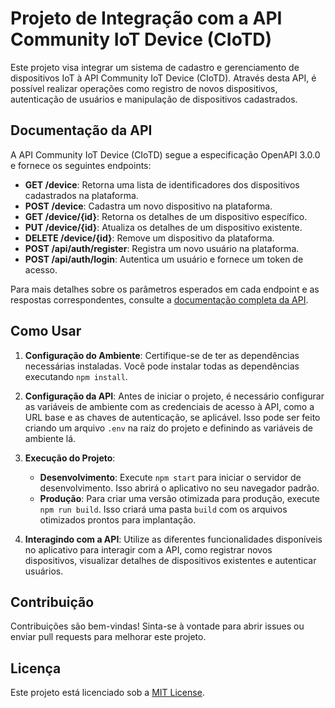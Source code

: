 # Projeto de Integração com a API Community IoT Device (CIoTD)

Este projeto visa integrar um sistema de cadastro e gerenciamento de dispositivos IoT à API Community IoT Device (CIoTD). Através desta API, é possível realizar operações como registro de novos dispositivos, autenticação de usuários e manipulação de dispositivos cadastrados.

## Documentação da API

A API Community IoT Device (CIoTD) segue a especificação OpenAPI 3.0.0 e fornece os seguintes endpoints:

- **GET /device**: Retorna uma lista de identificadores dos dispositivos cadastrados na plataforma.
- **POST /device**: Cadastra um novo dispositivo na plataforma.
- **GET /device/{id}**: Retorna os detalhes de um dispositivo específico.
- **PUT /device/{id}**: Atualiza os detalhes de um dispositivo existente.
- **DELETE /device/{id}**: Remove um dispositivo da plataforma.
- **POST /api/auth/register**: Registra um novo usuário na plataforma.
- **POST /api/auth/login**: Autentica um usuário e fornece um token de acesso.

Para mais detalhes sobre os parâmetros esperados em cada endpoint e as respostas correspondentes, consulte a [documentação completa da API](link_para_documentacao).

## Como Usar

1. **Configuração do Ambiente**: Certifique-se de ter as dependências necessárias instaladas. Você pode instalar todas as dependências executando `npm install`.

2. **Configuração da API**: Antes de iniciar o projeto, é necessário configurar as variáveis de ambiente com as credenciais de acesso à API, como a URL base e as chaves de autenticação, se aplicável. Isso pode ser feito criando um arquivo `.env` na raiz do projeto e definindo as variáveis de ambiente lá.

3. **Execução do Projeto**:
   - **Desenvolvimento**: Execute `npm start` para iniciar o servidor de desenvolvimento. Isso abrirá o aplicativo no seu navegador padrão.
   - **Produção**: Para criar uma versão otimizada para produção, execute `npm run build`. Isso criará uma pasta `build` com os arquivos otimizados prontos para implantação.

4. **Interagindo com a API**: Utilize as diferentes funcionalidades disponíveis no aplicativo para interagir com a API, como registrar novos dispositivos, visualizar detalhes de dispositivos existentes e autenticar usuários.

## Contribuição

Contribuições são bem-vindas! Sinta-se à vontade para abrir issues ou enviar pull requests para melhorar este projeto.

## Licença

Este projeto está licenciado sob a [MIT License](link_para_licenca).
